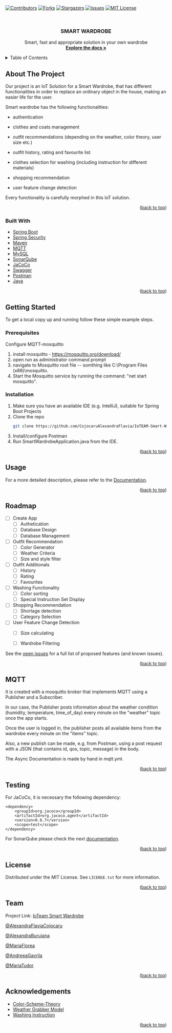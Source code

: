 
<div id="top"></div>
<!--
*** Thanks for checking out the Best-README-Template. If you have a suggestion
*** that would make this better, please fork the repo and create a pull request
*** or simply open an issue with the tag "enhancement".
*** Don't forget to give the project a star!
*** Thanks again! Now go create something AMAZING! :D
-->



<!-- PROJECT SHIELDS -->
<!--
*** I'm using markdown "reference style" links for readability.
*** Reference links are enclosed in brackets [ ] instead of parentheses ( ).
*** See the bottom of this document for the declaration of the reference variables
*** for contributors-url, forks-url, etc. This is an optional, concise syntax you may use.
*** https://www.markdownguide.org/basic-syntax/#reference-style-links
-->
[![Contributors][contributors-shield]][contributors-url]
[![Forks][forks-shield]][forks-url]
[![Stargazers][stars-shield]][stars-url]
[![Issues][issues-shield]][issues-url]
[![MIT License][license-shield]][license-url]




<!-- PROJECT LOGO -->
<br />
<div align="center">
  <!-- <a href="https://github.com/CojocaruAlexandraFlavia/IoTEAM-Smart-Wardrobe/">
    <img src="images/logo.png" alt="Logo" width="80" height="80">
  </a> -->

<h3 align="center">SMART WARDROBE</h3>

  <p align="center">
    Smart, fast and appropriate solution in your own wardrobe
    <br />
    <a href="https://github.com/CojocaruAlexandraFlavia/IoTEAM-Smart-Wardrobe/blob/main/documentation.md"><strong>Explore the docs »</strong></a>
    <br />
  </p>
</div>



<!-- TABLE OF CONTENTS -->
<details>
  <summary>Table of Contents</summary>
  <ol>
    <li>
      <a href="#about-the-project">About The Project</a>
      <ul>
        <li><a href="#built-with">Built With</a></li>
      </ul>
    </li>
    <li>
      <a href="#getting-started">Getting Started</a>
      <ul>
        <li><a href="#prerequisites">Prerequisites</a></li>
        <li><a href="#installation">Installation</a></li>
      </ul>
    </li>
    <li><a href="#usage">Usage</a></li>
    <li><a href="#roadmap">Roadmap</a></li>
    <li><a href="#mqtt">MQTT</a></li>
    <li><a href="#testing">Testing</a></li>
    <li><a href="#license">License</a></li>
    <li><a href="#team">Team</a></li>
    <li><a href="#acknowledgments">Acknowledgments</a></li>
  </ol>
</details>



<!-- ABOUT THE PROJECT -->
## About The Project



Our project is an IoT Solution for a Smart Wardrobe, that has different functionalities in order to replace an ordinary object in the house, making an easier life for the user. 

Smart wardrobe has the following functionalities:

* authentication

* clothes and coats management

* outfit recommendations (depending on the weather, color theory, user size etc.)

* outfit history, rating and favourite list

* clothes selection for washing (including instruction for different materials)

* shopping recommendation

* user feature change detection

Every functionality is carefully morphed in this IoT solution.


<p align="right">(<a href="#top">back to top</a>)</p>



### Built With

* [Spring Boot](https://spring.io/projects/spring-boot)
* [Spring Security](https://spring.io/projects/spring-security)
* [Maven](https://maven.apache.org/)
* [MQTT](https://mqtt.org/)
* [MySQL](https://www.mysql.com/)
* [SonarQube](https://www.sonarqube.org/)
* [JaCoCo](https://www.baeldung.com/jacoco)
* [Swagger](https://swagger.io/)
* [Postman](https://www.postman.com/)
* [Java](https://www.java.com/en/)


<p align="right">(<a href="#top">back to top</a>)</p>



<!-- GETTING STARTED -->
## Getting Started

To get a local copy up and running follow these simple example steps.

### Prerequisites


Configure MQTT-mosquitto

1. install mosquitto - https://mosquitto.org/download/
2. open run as administrator command prompt
3. navigate to Mosquitto root file -- somthing like C:\Program Files (x86)\mosquitto.
4. Start the Mosquitto service by running the command: "net start mosquitto". 

### Installation

1. Make sure you have an available IDE (e.g. IntelliJ), suitable for Spring Boot Projects
2. Clone the repo
   ```sh
   git clone https://github.com/CojocaruAlexandraFlavia/IoTEAM-Smart-Wardrobe.git
   ```
3. Install/configure Postman
4. Run SmartWardrobeApplication.java from the IDE.


<p align="right">(<a href="#top">back to top</a>)</p>



<!-- USAGE EXAMPLES -->
## Usage

For a more detailed description, please refer to the [Documentation](https://github.com/CojocaruAlexandraFlavia/IoTEAM-Smart-Wardrobe/blob/main/documentation.md).

<p align="right">(<a href="#top">back to top</a>)</p>



<!-- ROADMAP -->
## Roadmap

- [ ] Create App
    - [ ] Authetication
    - [ ] Database Design
    - [ ] Database Management
- [ ] Outfit Recommendation
    - [ ] Color Generator
    - [ ] Weather Criteria
    - [ ] Size and style filter
- [ ] Outfit Additionals
    - [ ] History
    - [ ] Rating
    - [ ] Favourites
- [ ] Washing Functionality
    - [ ] Color sorting
    - [ ] Special Instruction Set Display
- [ ] Shopping Recommendation
    - [ ] Shortage detection
    - [ ] Category Selection
- [ ] User Feature Change Detection
    - [ ] Size calculating
    - [ ] Wardrobe Filtering


See the [open issues](https://github.com/CojocaruAlexandraFlavia/IoTEAM-Smart-Wardrobe/issues) for a full list of proposed features (and known issues).

<p align="right">(<a href="#top">back to top</a>)</p>

<!-- MQTT -->
## MQTT

It is created with a mosquitto broker that implements MQTT using a Publisher and a Subscriber.

In our case, the Publisher posts information about the weather condition (humidity, temperature, time_of_day) every minute on the "weather" topic once the app starts.

Once the user is logged in, the publisher posts all available items from the wardrobe every minute on the "items" topic.

Also, a new publish can be made, e.g. from Postman, using a post request with a JSON (that contains id, qos, topic, message) in the body.

The Async Documentation is made by hand in mqtt.yml.

<p align="right">(<a href="#top">back to top</a>)</p>

<!-- TESTING -->
## Testing

For JaCoCo, it is necessary the following dependency:
```
<dependency>
    <groupId>org.jacoco</groupId>
    <artifactId>org.jacoco.agent</artifactId>
    <version>0.8.7</version>
    <scope>test</scope>
</dependency>
```

For SonarQube please check the next [documentation](https://docs.sonarqube.org/latest/setup/get-started-2-minutes/).

<p align="right">(<a href="#top">back to top</a>)</p>



<!-- LICENSE -->
## License

Distributed under the MIT License. See `LICENSE.txt` for more information.

<p align="right">(<a href="#top">back to top</a>)</p>



<!-- TEAM -->
## Team

Project Link: [IoTeam Smart Wardrobe](https://github.com/CojocaruAlexandraFlavia/IoTEAM-Smart-Wardrobe)

[@AlexandraFlaviaCojocaru](https://github.com/CojocaruAlexandraFlavia)

[@AlexandraBuruiana](https://github.com/alexandraburu23)

[@MariaFlorea](https://github.com/FloreaMaria)

[@AndreeaGavrila](https://github.com/AndreeaGavrila)

[@MariaTudor](https://github.com/maria-tudor)

<p align="right">(<a href="#top">back to top</a>)</p>



<!-- ACKNOWLEDGMENTS -->
## Acknowledgements

* [Color-Scheme-Theory](https://shilpaahuja.com/color-schemes/)
* [Weather Grabber Model](https://gist.github.com/Shynixn/77c20572a483e0b45c4afe926326300a)
* [Washing Instruction](https://thefabricstoreonline.com/pages/fabric-care-instructions)

<p align="right">(<a href="#top">back to top</a>)</p>



<!-- MARKDOWN LINKS & IMAGES -->
<!-- https://www.markdownguide.org/basic-syntax/#reference-style-links -->
[contributors-shield]: https://img.shields.io/github/contributors/CojocaruAlexandraFlavia/IoTEAM-Smart-Wardrobe.svg?style=for-the-badge
[contributors-url]: https://github.com/CojocaruAlexandraFlavia/IoTEAM-Smart-Wardrobe/graphs/contributors
[forks-shield]: https://img.shields.io/github/forks/CojocaruAlexandraFlavia/IoTEAM-Smart-Wardrobe.svg?style=for-the-badge
[forks-url]: https://github.com/CojocaruAlexandraFlavia/IoTEAM-Smart-Wardrobe/network/members
[stars-shield]: https://img.shields.io/github/stars/CojocaruAlexandraFlavia/IoTEAM-Smart-Wardrobe.svg?style=for-the-badge
[stars-url]: https://github.com/CojocaruAlexandraFlavia/IoTEAM-Smart-Wardrobe/stargazers
[issues-shield]: https://img.shields.io/github/issues/CojocaruAlexandraFlavia/IoTEAM-Smart-Wardrobe.svg?style=for-the-badge
[issues-url]: https://github.com/CojocaruAlexandraFlavia/IoTEAM-Smart-Wardrobe/issues
[license-shield]: https://img.shields.io/github/license/CojocaruAlexandraFlavia/IoTEAM-Smart-Wardrobe.svg?style=for-the-badge
[license-url]: https://github.com/CojocaruAlexandraFlavia/IoTEAM-Smart-Wardrobe/blob/master/LICENSE.txt
